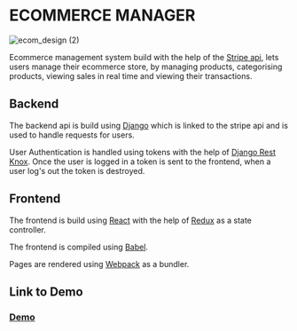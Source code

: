 
# ECOMMERCE MANAGER

![ecom_design (2)](https://user-images.githubusercontent.com/36516273/113732665-ad143700-96f1-11eb-8208-46c4b1956684.png)

Ecommerce management system build with the help of the [Stripe api](https://stripe.com/docs/api), lets users manage their ecommerce store, by managing products, categorising products, viewing sales in real time and viewing their transactions. 


## Backend

The backend api is build using [Django](https://www.djangoproject.com/) which is linked to the stripe api and is used to handle requests for users.

User Authentication is handled using tokens with the help of [Django Rest Knox](http://james1345.github.io/django-rest-knox/). Once the user is logged in a token is sent to the frontend, when a user log's out the token is destroyed.

## Frontend

 The frontend is build using [React](https://reactjs.org/) with the help of [Redux](https://redux.js.org/) as a state controller. 

 The frontend is compiled using [Babel](https://babeljs.io/).

 Pages are rendered using [Webpack](https://webpack.js.org/) as a bundler.

## Link to Demo
### [Demo](http://ec2-3-83-143-22.compute-1.amazonaws.com/login/)
